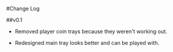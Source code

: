 #Change Log

##v0.1

- Removed player coin trays because they weren't working out.

- Redesigned main tray looks better and can be played with.
